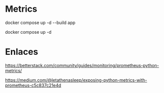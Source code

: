 # Metrics
docker compose up -d --build app

docker compose up -d

# Enlaces
https://betterstack.com/community/guides/monitoring/prometheus-python-metrics/

https://medium.com/@letathenasleep/exposing-python-metrics-with-prometheus-c5c837c21e4d

